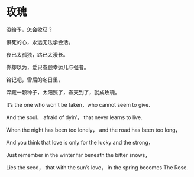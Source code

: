 # 玫瑰

没给予，怎会收获？ 

惧死的心，永远无法学会活。 

夜已太孤独，路已太漫长。 

你却以为，爱只眷顾幸运儿与强者。 

铭记吧，雪后的冬日里， 

深藏一颗种子，太阳照了，春天到了，就成玫瑰。 

It’s the one who won’t be taken，who cannot seem to give. 

And the soul， afraid of dyin’， that never learns to live. 

When the night has been too lonely， and the road has been too long， 

And you think that love is only for the lucky and the strong， 

Just remember in the winter far beneath the bitter snows， 

Lies the seed， that with the sun’s love， in the spring becomes The Rose.